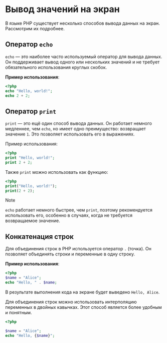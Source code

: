 # Вывод значений на экран

В языке PHP существует несколько способов вывода данных на экран. Рассмотрим их подробнее.

## Оператор `echo`

`echo` — это наиболее часто используемый оператор для вывода данных. Он поддерживает вывод одного или нескольких значений и не требует обязательного использования круглых скобок.

**Пример использования**:

```php
<?php
echo "Hello, world!";
echo 2 + 2;
```

## Оператор `print`

`print` — это ещё один способ вывода данных. Он работает немного медленнее, чем `echo`, но имеет одно преимущество: возвращает значение `1`. Это позволяет использовать его в выражениях.

Пример использования:

```php
<?php
print "Hello, world!";
print 2 + 2;
```

Также `print` можно использовать как функцию:

```php
<?php
print("Hello, world!");
print(2 + 2);
```

> [!NOTE]  
> `echo` работает немного быстрее, чем `print`, поэтому рекомендуется использовать его, особенно в случаях, когда не требуется возвращаемое значение.


## Конкатенация строк

Для объединения строк в PHP используется оператор `.` (точка). Он позволяет объединять строки и переменные в одну строку.

**Пример использования**:

```php
<?php
$name = "Alice";
echo "Hello, " . $name;
```

В результате выполнения кода на экране будет выведено `Hello, Alice`.

Для объединения строк можно использовать интерполяцию переменных в двойных кавычках. Этот способ является более удобным и понятным.

```php
<?php

$name = "Alice";
echo "Hello, {$name}";
```
